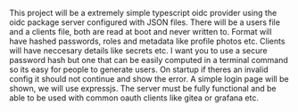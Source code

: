 This project will be a extremely simple typescript oidc provider using the oidc package server configured with JSON files. There will be a users file and a clients file, both are read at boot and never written to. Format will have hashed passwords, roles and metadata like profile photos etc. Clients will have neccesary details like secrets etc. I want you to use a secure password hash but one that can be easily computed in a terminal command so its easy for people to generate users. On startup if theres an invalid config it should not continue and show the error. A simple login page will be shown, we will use expressjs. The server must be fully functional and be able to be used with common oauth clients like gitea or grafana etc.